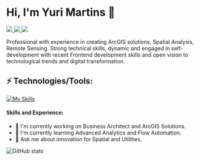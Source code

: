 <h1>Hi, I'm Yuri Martins 👋 </h1>
<p align="left">
  <a href="mailto:ytmartins@pm.me">
    <img src="https://img.shields.io/badge/-ytmartins@pm.me-6633cc?style=flat-square&logo=gmail&logoColor=white&link=mailto:yuritomazmartins@hotmail.com" />
  </a>
  <a href="https://www.linkedin.com/in/ytmartins/">
    <img src="https://img.shields.io/badge/-Yuri%20Martins-6633cc?style=flat-square&logo=Linkedin&logoColor=white&link=https://www.linkedin.com/in/ytmartins/" />
  </a>
  <a href="https://github.com/ytmartins/?tab=follow">
    <img src="https://img.shields.io/github/followers/ytmartins?label=Follow&style=social" />
  </a>
</p>

Professional with experience in creating ArcGIS solutions, Spatial Analysis, Remote Sensing. Strong technical skills, dynamic and engaged in self-development with recent Frontend development skills and open vision to technological trends and digital transformation.

<h2 align="left">⚡ Technologies/Tools:</h2>

[![My Skills](https://skillicons.dev/icons?i=linux,figma,git,vscode,html,css,js,py,&perline=10)](https://skillicons.dev)

#### Skills and Experience: 

- 🔭 I'm currently working on Business Architect and ArcGIS Solutions.
- 🌱 I'm currently learning Advanced Analytics and Flow Automation.
- 💬 Ask me about innovation for Spatial and Utilities.

![GitHub stats](https://github-readme-stats.vercel.app/api?username=ytmartins&&show_icons=true&title_color=ffffff&icon_color=e74c3c&text_color=daf7dc&bg_color=151515)


